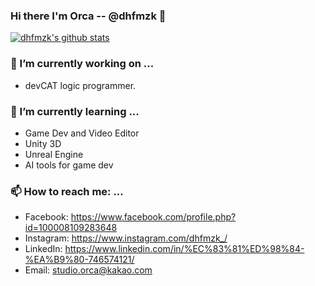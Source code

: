 ### Hi there I'm Orca -- @dhfmzk 👋

[![dhfmzk's github stats](https://github-readme-stats.vercel.app/api?username=dhfmzk&show_icons=true&hide_border=true)](https://github.com/dhfmzk)

### 🔭 I’m currently working on ...
- devCAT logic programmer.

### 🌱 I’m currently learning ...
- Game Dev and Video Editor
- Unity 3D
- Unreal Engine
- AI tools for game dev

### 📫 How to reach me: ...
- Facebook: https://www.facebook.com/profile.php?id=100008109283648
- Instagram: https://www.instagram.com/dhfmzk_/
- LinkedIn: https://www.linkedin.com/in/%EC%83%81%ED%98%84-%EA%B9%80-746574121/
- Email: studio.orca@kakao.com  
